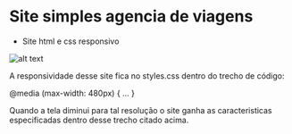 # Site simples agencia de viagens
 * Site html e css responsivo

![alt text](https://i.ibb.co/nB6rkx3/template.png)

A responsividade desse site fica no styles.css dentro do trecho de código:

@media (max-width: 480px) {
...
}

Quando a tela diminui para tal resolução o site ganha as caracteristicas especificadas dentro desse trecho citado acima.
